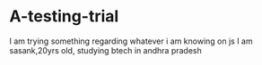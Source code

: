 # A-testing-trial
I am trying something regarding whatever i am knowing on js
I am sasank,20yrs old, studying btech in andhra pradesh

